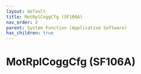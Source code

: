 ```yaml
---
layout: default
title: MotRplCoggCfg (SF106A)
nav_order: 2
parent: System Function (Applicative Software)
has_children: true
---
```

# MotRplCoggCfg (SF106A)
